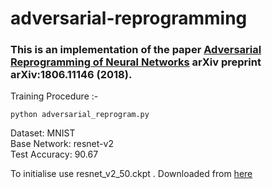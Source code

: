 # adversarial-reprogramming

### This is an implementation of the paper [Adversarial Reprogramming of Neural Networks](https://arxiv.org/abs/1806.11146) arXiv preprint arXiv:1806.11146 (2018).

Training Procedure :-
```
python adversarial_reprogram.py
```
Dataset: MNIST
<br>
Base Network: resnet-v2
<br>
Test Accuracy: 90.67
<br>

To initialise use resnet_v2_50.ckpt . Downloaded from [here](https://github.com/tensorflow/models/tree/master/research/slim)

